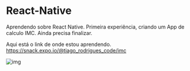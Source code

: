 # React-Native
Aprendendo sobre React Native. Primeira experiência, criando um App de calculo IMC. Ainda precisa finalizar. 

Aqui está o link de onde estou aprendendo. 
https://snack.expo.io/@tiago_rodrigues_code/imc


![img](https://user-images.githubusercontent.com/34645647/97486480-3ef56800-193a-11eb-80e7-4be10b645013.png)
